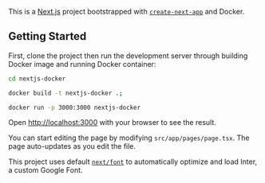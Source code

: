 This is a [Next.js](https://nextjs.org/) project bootstrapped with [`create-next-app`](https://github.com/vercel/next.js/tree/canary/packages/create-next-app) and Docker.

## Getting Started

First, clone the project then run the development server through building Docker image and running Docker container:

```bash
cd nextjs-docker

docker build -t nextjs-docker .;

docker run -p 3000:3000 nextjs-docker
```

Open [http://localhost:3000](http://localhost:3000) with your browser to see the result.

You can start editing the page by modifying `src/app/pages/page.tsx`. The page auto-updates as you edit the file.

This project uses default [`next/font`](https://nextjs.org/docs/basic-features/font-optimization) to automatically optimize and load Inter, a custom Google Font.
